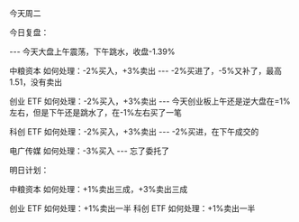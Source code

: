 今天周二

今日复盘：

--- 今天大盘上午震荡，下午跳水，收盘-1.39%

中粮资本 如何处理：-2%买入，+3%卖出 --- -2%买进了，-5%又补了，最高 1.51，没有卖出

创业 ETF 如何处理：-2%买入，+3%卖出 --- 今天创业板上午还是逆大盘在=1%左右，但是下午还是跳水了，在-1%左右买了一笔

科创 ETF 如何处理：-2%买入，+3%卖出 --- -2%买进，在下午成交的

电广传媒 如何处理：-3%买入 --- 忘了委托了

明日计划：

中粮资本 如何处理：+1%卖出三成，+3%卖出三成

创业 ETF 如何处理：+1%卖出一半
科创 ETF 如何处理：+1%卖出一半
